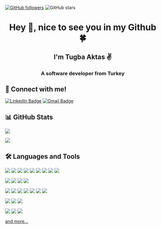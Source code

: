 [![GitHub followers](https://img.shields.io/github/followers/tubaaktas?style=social)](https://github.com/tubaaktas?tab=followers)
![GitHub stars](https://img.shields.io/github/stars/tubaaktas?style=social)


<h1 align="center">Hey 👋, nice to see you in my Github 🍀</h1>
<h2 align="center">I'm Tugba Aktas ✌</h2>
<h3 align="center">A software developer from Turkey</h3>

## 📌 Connect with me!
[![LinkedIn Badge](https://img.shields.io/badge/LinkedIn-0077B5?style=for-the-badge&logo=linkedin&logoColor=white)](https://www.linkedin.com/in/tugbaaktas/)
[![Gmail Badge](https://img.shields.io/badge/Gmail-D14836?style=for-the-badge&logo=gmail&logoColor=white)](mailto:chartugba@gmail.com)
<!-- ![Visitors](https://visitor-badge.glitch.me/badge?page_id=page.id) -->

## 📊 GitHub Stats
<p align="center">
  <p>
    <img src="https://github-readme-stats.vercel.app/api?username=tubaaktas&count_private=true&show_icons=true&theme=tokyonight">
  </p>
  <p>
  <img src="https://github-readme-stats.vercel.app/api/top-langs/?username=tubaaktas&hide=python&layout=compact&show_icons=true&theme=tokyonight">
  </p>
</p>

## 🛠 Languages and Tools
<img src="https://img.shields.io/badge/Python-14354C?style=for-the-badge&logo=python&logoColor=white"></img>
<img src="https://img.shields.io/badge/C%23-239120?style=for-the-badge&logo=c-sharp&logoColor=white"></img>
<img src="https://img.shields.io/badge/Java-ED8B00?style=for-the-badge&logo=java&logoColor=white"></img>
<img src="https://img.shields.io/badge/C-00599C?style=for-the-badge&logo=c&logoColor=white"></img>
<img src="https://img.shields.io/badge/C%2B%2B-00599C?style=for-the-badge&logo=c%2B%2B&logoColor=white"></img>
<img src="https://img.shields.io/badge/HTML5-E34F26?style=for-the-badge&logo=html5&logoColor=white"></img>
<img src="https://img.shields.io/badge/CSS3-1572B6?style=for-the-badge&logo=css3&logoColor=white"></img>
<img src="https://img.shields.io/badge/JavaScript-F7DF1E?style=for-the-badge&logo=javascript&logoColor=black"></img>
<img src="https://img.shields.io/badge/TypeScript-007ACC?style=for-the-badge&logo=typescript&logoColor=white"></img>

<img src="https://img.shields.io/badge/Microsoft%20SQL%20Sever-CC2927?style=for-the-badge&logo=microsoft%20sql%20server&logoColor=white"></img>
<img src="https://img.shields.io/badge/PostgreSQL-316192?style=for-the-badge&logo=postgresql&logoColor=white"></img>
<img src="https://img.shields.io/badge/MySQL-00000F?style=for-the-badge&logo=mysql&logoColor=white"></img>
<img src="https://img.shields.io/badge/MariaDB-003545?style=for-the-badge&logo=mariadb&logoColor=white"></img>

<img src="https://img.shields.io/badge/.NET-5C2D91?style=for-the-badge&logo=.net&logoColor=white"></img>
<img src="https://img.shields.io/badge/Angular-DD0031?style=for-the-badge&logo=angular&logoColor=white"></img>
<img src="https://img.shields.io/badge/React-20232A?style=for-the-badge&logo=react&logoColor=61DAFB"></img>
<img src="https://img.shields.io/badge/Node.js-43853D?style=for-the-badge&logo=node.js&logoColor=white"></img>
<img src="https://img.shields.io/badge/Bootstrap-563D7C?style=for-the-badge&logo=bootstrap&logoColor=white"></img>
<img src="https://img.shields.io/badge/OpenCV-27338e?style=for-the-badge&logo=OpenCV&logoColor=white"></img>
<img src="https://img.shields.io/badge/Selenium-43B02A?style=for-the-badge&logo=Selenium&logoColor=white"></img>

<img src="https://img.shields.io/badge/Windows-0078D6?style=for-the-badge&logo=windows&logoColor=white"></img>
<img src="https://img.shields.io/badge/Android-3DDC84?style=for-the-badge&logo=android&logoColor=white"></img>
<img src="https://img.shields.io/badge/iOS-000000?style=for-the-badge&logo=ios&logoColor=white"></img>

<img src="https://img.shields.io/badge/Visual_Studio_2019-5C2D91?style=for-the-badge&logo=visual%20studio&logoColor=white"></img>
<img src="https://img.shields.io/badge/Visual_Studio_Code-0078D4?style=for-the-badge&logo=visual%20studio%20code&logoColor=white"></img>
<img src="https://img.shields.io/badge/Eclipse-2C2255?style=for-the-badge&logo=eclipse&logoColor=white"></img>

<a href="https://instagram.com/enescerr" target="_blank">and more...</a>

